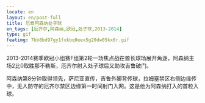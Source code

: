 ```yaml
---
locate: en
layout: en/post-full
title: 厄煮阿森纳处子球
en_tags: [厄齐尔,阿森纳,欧冠,处子球,2013-2014]
type: gif
featimg: 7bb8bd97gy1fxkbq0eex5g20dw05kx6r.gif
---
```


2013-2014赛季欧冠小组赛F组第2轮一场焦点战在酋长球场展开角逐，阿森纳主场2比0取胜那不勒斯，厄齐尔射入处子球后又助攻吉鲁破门。

阿森纳第8分钟取得领先，萨尼亚直传，吉鲁外脚背传球，拉姆塞禁区右侧边缘传中，无人防守的厄齐尔禁区边缘第一时间射门入网。这是他为阿森纳打入的首粒入球。